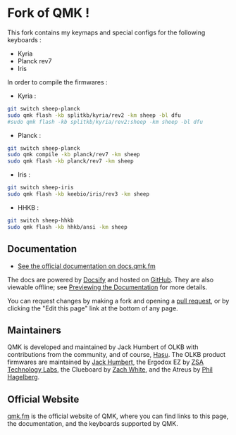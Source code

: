 # Fork of QMK !

This fork contains my keymaps and special configs for the following keyboards :
- Kyria
- Planck rev7
- Iris

In order to compile the firmwares :

- Kyria : 
```bash
git switch sheep-planck
sudo qmk flash -kb splitkb/kyria/rev2 -km sheep -bl dfu
#sudo qmk flash -kb splitkb/kyria/rev2:sheep -km sheep -bl dfu
```

- Planck :
```bash
git switch sheep-planck
sudo qmk compile -kb planck/rev7 -km sheep
sudo qmk flash -kb planck/rev7 -km sheep
```

- Iris :
```bash
git switch sheep-iris
sudo qmk flash -kb keebio/iris/rev3 -km sheep
```

- HHKB :
```bash
git switch sheep-hhkb
sudo qmk flash -kb hhkb/ansi -km sheep
```

## Documentation

* [See the official documentation on docs.qmk.fm](https://docs.qmk.fm)

The docs are powered by [Docsify](https://docsify.js.org/) and hosted on [GitHub](/docs/). They are also viewable offline; see [Previewing the Documentation](https://docs.qmk.fm/#/contributing?id=previewing-the-documentation) for more details.

You can request changes by making a fork and opening a [pull request](https://github.com/qmk/qmk_firmware/pulls), or by clicking the "Edit this page" link at the bottom of any page.

## Maintainers

QMK is developed and maintained by Jack Humbert of OLKB with contributions from the community, and of course, [Hasu](https://github.com/tmk). The OLKB product firmwares are maintained by [Jack Humbert](https://github.com/jackhumbert), the Ergodox EZ by [ZSA Technology Labs](https://github.com/zsa), the Clueboard by [Zach White](https://github.com/skullydazed), and the Atreus by [Phil Hagelberg](https://github.com/technomancy).

## Official Website

[qmk.fm](https://qmk.fm) is the official website of QMK, where you can find links to this page, the documentation, and the keyboards supported by QMK.
